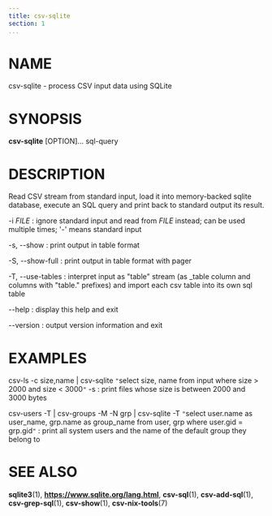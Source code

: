 ```yaml
---
title: csv-sqlite
section: 1
...
```


# NAME #

csv-sqlite - process CSV input data using SQLite

# SYNOPSIS #

**csv-sqlite** [OPTION]... sql-query

# DESCRIPTION #

Read CSV stream from standard input, load it into memory-backed sqlite database,
execute an SQL query and print back to standard output its result.

-i *FILE*
:   ignore standard input and read from *FILE* instead; can be used multiple times; '-' means standard input

-s, --show
:   print output in table format

-S, --show-full
:   print output in table format with pager

-T, --use-tables
:   interpret input as "table" stream (as _table column and columns with
"table." prefixes) and import each csv table into its own sql table

--help
:   display this help and exit

--version
:   output version information and exit

# EXAMPLES #

csv-ls -c size,name | csv-sqlite `"`select size, name from input where size > 2000 and size < 3000`"` -s
:    print files whose size is between 2000 and 3000 bytes

csv-users -T | csv-groups -M -N grp | csv-sqlite -T `"`select user.name as user_name, grp.name as group_name from user, grp where user.gid = grp.gid`"`
:   print all system users and the name of the default group they belong to

# SEE ALSO #

**sqlite3**(1), **<https://www.sqlite.org/lang.html>**,
**csv-sql**(1), **csv-add-sql**(1), **csv-grep-sql**(1),
**csv-show**(1), **csv-nix-tools**(7)
